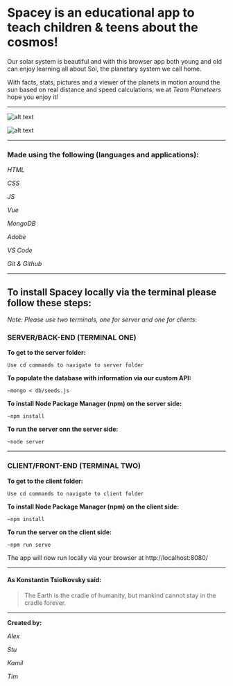 # Spacey is an educational app to teach children & teens about the cosmos!

Our solar system is beautiful and with this browser app both young and old can enjoy learning all about Sol, the planetary system we call home.

With facts, stats, pictures and a viewer of the planets in motion around the sun based on real distance and speed calculations, we at *Team Planeteers* hope you enjoy it!

-----------------------------------------------------------------------------

![alt text](https://www.youtube.com/watch?v=uOU5Q5rRShk&t=1s.jpg "Spacey Display Video")

![alt text](https://raw.githubusercontent.com/StuMcA/spacey/main/client/src/assets/Planets/Earth.jpg "Earth")

-----------------------------------------------------------------------------

### Made using the following (languages and applications):

  *HTML*

  *CSS*

  *JS*

  *Vue*

  *MongoDB*

  *Adobe*
  
  *VS Code*

  *Git & Github*

-----------------------------------------------------------------------------

## To install Spacey locally via the terminal please follow these steps:

*Note: Please use two terminals, one for server and one for clients*:

### SERVER/BACK-END (TERMINAL ONE)

**To get to the server folder:**

    Use cd commands to navigate to server folder

**To populate the database with information via our custom API:**

    ~mongo < db/seeds.js

**To install Node Package Manager (npm) on the server side:**

    ~npm install

**To run the server onn the server side:**

    ~node server

-----------------------------------------------------------------------------

### CLIENT/FRONT-END (TERMINAL TWO)

**To get to the client folder:**

    Use cd commands to navigate to client folder

**To install Node Package Manager (npm) on the client side:**

    ~npm install

**To run the server on the client side:**

    ~npm run serve

The app will now run locally via your browser at http://localhost:8080/

-----------------------------------------------------------------------------

#### As Konstantin Tsiolkovsky said:

> The Earth is the cradle of humanity, but mankind cannot stay in the cradle forever.


-----------------------------------------------------------------------------

**Created by:**

*Alex*

*Stu*

*Kamil*

*Tim*
